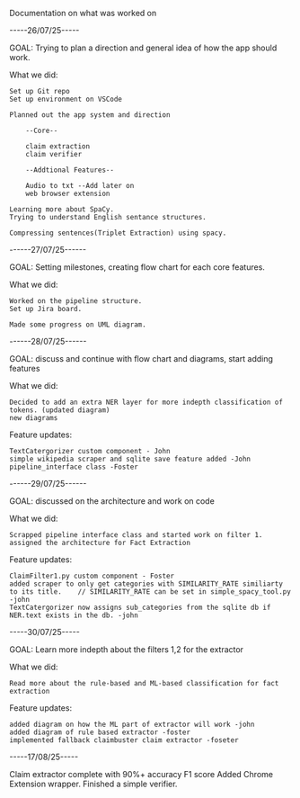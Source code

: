 Documentation on what was worked on

-----26/07/25-----

GOAL: Trying to plan a direction and general idea of how the app should work.

What we did:

    Set up Git repo
    Set up environment on VSCode

    Planned out the app system and direction

        --Core--

        claim extraction
        claim verifier

        --Addtional Features--

        Audio to txt --Add later on
        web browser extension

    Learning more about SpaCy.
    Trying to understand English sentance structures.

    Compressing sentences(Triplet Extraction) using spacy.

------27/07/25------

GOAL: Setting milestones, creating flow chart for each core features.

What we did:

    Worked on the pipeline structure.
    Set up Jira board.

    Made some progress on UML diagram.

------28/07/25------

GOAL: discuss and continue with flow chart and diagrams, start adding features

What we did:

    Decided to add an extra NER layer for more indepth classification of tokens. (updated diagram)
    new diagrams

Feature updates:

    TextCatergorizer custom component - John
    simple wikipedia scraper and sqlite save feature added -John
    pipeline_interface class -Foster

------29/07/25------

GOAL: discussed on the architecture and work on code

What we did:

    Scrapped pipeline interface class and started work on filter 1.
    assigned the architecture for Fact Extraction

Feature updates:

    ClaimFilter1.py custom component - Foster
    added scraper to only get categories with SIMILARITY_RATE similiarty to its title.    // SIMILARITY_RATE can be set in simple_spacy_tool.py -john
    TextCatergorizer now assigns sub_categories from the sqlite db if NER.text exists in the db. -john

-----30/07/25-----

GOAL: Learn more indepth about the filters 1,2 for the extractor

What we did:

    Read more about the rule-based and ML-based classification for fact extraction

Feature updates:

    added diagram on how the ML part of extractor will work -john
    added diagram of rule based extractor -foster
    implemented fallback claimbuster claim extractor -foseter

-----17/08/25-----

Claim extractor complete with 90%+ accuracy F1 score
Added Chrome Extension wrapper.
Finished a simple verifier.

